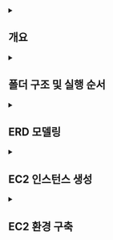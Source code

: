 <details>
<summary><h2>개요</h2></summary>
· AWS EC2에 Oracle Linux 8 + Oracle Database XE 21c 설치
  <br>
· OTT 서비스 ERD 설계 및 가상 데이터 생성
  <br>
· CSV 업로드 → 외부 테이블 적재 → 내부 테이블 변환 및 제약조건 추가
  <br>
· SQL 분석 프로세스 (구독 전환율, 유지율, 시청 패턴, 수익 기여도) 수행

</details>

<details>
<summary><h2>폴더 구조 및 실행 순서</h2></summary>

<br>

project/
│
├── ec2-instance/ # EC2 인스턴스 생성 과정 캡처
├── ERD/ # ERD 다이어그램
├── virtual_OTT/ # OTT 가상 데이터 관련 폴더
│ ├── data_pipeline/ # 가상 데이터 생성 및 CSV → DB 적재 스크립트
│ └── analysis_process/ # SQL 분석 프로세스 및 결과
├── EC2.txt # EC2 환경 구축 정리 문서
└── README.md # 프로젝트 설명 문서


**실행 순서**  
1. `virtual_OTT/data_pipeline/` : 가상 데이터 생성 (CSV 파일 생성)  
2. `ec2-instance/` : EC2 인스턴스 생성 과정 확인  
3. `EC2.txt` : EC2 환경에서 Oracle XE 설치 및 설정  
4. `virtual_OTT/data_pipeline/` : CSV 업로드 및 외부 테이블 → 내부 테이블 변환  
5. `ERD/` : ERD 참조 및 제약조건 적용  
6. `virtual_OTT/analysis_process/` : SQL 분석 프로세스 실행 및 결과 확인  

</details>




<details>
<summary><h2>ERD 모델링</h2></summary>

<br>

![ERD](./image/ERD.png)

</details>



<details>
<summary><h2>EC2 인스턴스 생성</h2></summary>

## Step 1: EC2 인스턴스 시작  
![EC2 Step1](./image/EC2_instance_step1.png)

## Step 2-1: AMI 선택  
![EC2 Step2-1](./image/EC2_instance_step2-1.png)

## Step 2-2: 구독한 AMI  
![EC2 Step2-2](./image/EC2_instance_step2-2.png)

## Step 3: 인스턴스 유형 선택  
![EC2 Step3](./image/EC2_instance_step3.png)

## Step 4: 키 페어 생성  
![EC2 Step4](./image/EC2_instance_step4.png)

## Step 4-2: 키 페어 상세  
![EC2 Step4-2](./image/EC2_instance_step4-2.png)

## Step 5: 네트워크 설정  
![EC2 Step5](./image/EC2_instance_step5.png)

## Step 6: 스토리지 설정  
![EC2 Step6](./image/EC2_instance_step6.png)

</details>


<details>
<summary><h2>EC2 환경 구축</h2></summary>

```bash
# 1. SSH 접속 (키 파일이 있는 경로에서 실행)
ssh -i "<your-key.pem>" ec2-user@<public-ip-address>

# 2. 시스템 업데이트
sudo dnf update -y

# 3. 필요한 패키지 설치
sudo dnf install -y oracle-database-preinstall-21c wget unzip

# 4. Oracle XE 설치 파일 업로드 (로컬 → EC2)
scp -i "<your-key.pem>" <local-path-to-rpm>/oracle-database-xe-21c-1.0-1.ol8.x86_64.rpm ec2-user@<public-ip-address>:/tmp/

# 5. rpm 패키지 설치 (EC2 내부)
cd /tmp
sudo dnf localinstall -y oracle-database-xe-21c-1.0-1.ol8.x86_64.rpm

# 6. 초기 설정 및 비밀번호 지정
sudo /etc/init.d/oracle-xe-21c configure

# 7. 서비스 상태 확인
ps -ef | grep pmon
ps -ef | grep tnslsnr
sudo ss -ltnp | grep 1521

# 8. 방화벽 설정 (필요 시)
sudo firewall-cmd --add-port=1521/tcp --permanent
sudo firewall-cmd --reload
sudo firewall-cmd --list-all

# 9. Oracle Developer 접속 후 DB 상태 확인
SQL> SELECT host_name, instance_name, version FROM v$instance;

# 10. CSV 파일 업로드 및 권한 설정
mkdir -p /home/ec2-user/csv_dir
scp -i "<your-key.pem>" <local-path-to-csv>/*.csv ec2-user@<public-ip-address>:/home/ec2-user/csv_dir/
sudo cp /home/ec2-user/csv_dir/*.csv /opt/oracle/admin/XE/dpdump/
sudo chown oracle:oinstall /opt/oracle/admin/XE/dpdump/*.csv
sudo chmod 644 /opt/oracle/admin/XE/dpdump/*.csv
sudo ls -l /opt/oracle/admin/XE/dpdump/ | grep csv
